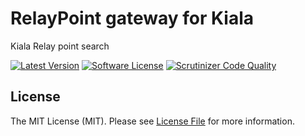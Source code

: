 RelayPoint gateway for Kiala
======

Kiala Relay point search

[![Latest Version](https://img.shields.io/github/release/pfeyssaguet/relaypoint-kiala.svg?style=flat-square)](https://github.com/pfeyssaguet/relaypoint-kiala/releases)
[![Software License](https://img.shields.io/badge/license-MIT-brightgreen.svg?style=flat)](LICENSE.md)
[![Scrutinizer Code Quality](https://scrutinizer-ci.com/g/pfeyssaguet/relaypoint-kiala/badges/quality-score.png?b=master)](https://scrutinizer-ci.com/g/pfeyssaguet/relaypoint-kiala/?branch=master)


## License

The MIT License (MIT). Please see [License File](LICENSE.md) for more information.
